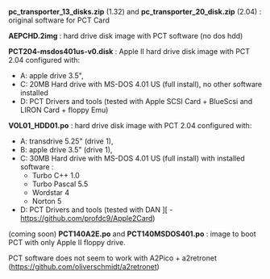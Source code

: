 **pc_transporter_13_disks.zip** (1.32) and **pc_transporter_20_disk.zip** (2.04) : original software for PCT Card  

**AEPCHD.2img** : hard drive disk image with PCT software (no dos hdd)  

**PCT204-msdos401us-v0.disk** : Apple II hard drive disk image with PCT 2.04 configured with:  
- A: apple drive 3.5",  
- C: 20MB Hard drive with MS-DOS 4.01 US (full install), no other software installed
- D: PCT Drivers and tools
(tested with Apple SCSI Card + BlueScsi and LIRON Card + floppy Emu)

**VOL01_HDD01.po** : hard drive disk image with PCT 2.04 configured with:  
- A: transdrive 5.25" (drive 1),
- B: apple drive 3.5" (drive 1),
- C: 30MB Hard drive with MS-DOS 4.01 US (full install) with installed software :
  - Turbo C++ 1.0
  - Turbo Pascal 5.5
  - Wordstar 4
  - Norton 5
- D: PCT Drivers and tools
(tested with DAN ][ - https://github.com/profdc9/Apple2Card)  

(coming soon) **PCT140A2E.po** and **PCT140MSDOS401.po** : image to boot PCT with only Apple II floppy drive.  

PCT software does not seem to work with A2Pico + a2retronet (https://github.com/oliverschmidt/a2retronet)
